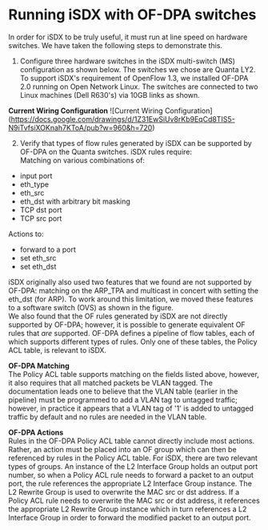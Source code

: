 # Running iSDX with OF-DPA switches

In order for iSDX to be truly useful, it must run at line speed on hardware switches.  We
have taken the following steps to demonstrate this.

1. Configure three hardware switches in the iSDX multi-switch (MS) configuration as shown
below. The switches we chose are Quanta LY2.  To support iSDX's requirement of OpenFlow
1.3, we installed OF-DPA 2.0 running on Open Network Linux.  The switches are connected to
two Linux machines (Dell R630's) via 10GB links as shown.  

 **Current Wiring Configuration**
![Current Wiring Configuration]
(https://docs.google.com/drawings/d/1Z31EwSiUv8rKb9EqCd8TIS5-N9iTvfsiXOKnah7KToA/pub?w=960&h=720)  
 
2. Verify that types of flow rules generated by iSDX can be supported by OF-DPA on the
Quanta switches.  iSDX rules require:  
Matching on various combinations of:
 * input port
 * eth_type
 * eth_src
 * eth_dst with arbitrary bit masking
 * TCP dst port
 * TCP src port  

 Actions to:
 * forward to a port
 * set eth_src
 * set eth_dst  

 iSDX originally also used two features that we found are not supported by OF-DPA:
 matching on the ARP_TPA and multicast in concert with setting the eth_dst (for ARP).  To
 work around this limitation, we moved these features to a software switch (OVS) as shown
 in the figure.  
 We also found that the OF rules generated by iSDX are not directly supported by OF-DPA;
 however, it is possible to generate equivalent OF rules that *are* supported.  OF-DPA
 defines a pipeline of flow tables, each of which supports different types of rules.  Only
 one of these tables, the Policy ACL table, is relevant to iSDX.  

 **OF-DPA Matching**  
 The Policy ACL table supports
 matching on the fields listed above, however, it also requires that all matched packets
 be VLAN tagged.  The documentation leads one to believe that the VLAN table (earlier in
 the pipeline) must be programmed to add a VLAN tag to untagged traffic; however, in
 practice it appears that a VLAN tag of '1' is added to untagged traffic by default and no
 rules are needed in the VLAN table.  

 **OF-DPA Actions**  
 Rules in the OF-DPA Policy ACL table cannot directly include most actions.  Rather, an
 action must be placed into an OF group which can then be referenced by rules in the
 Policy ACL table.  For iSDX, there are two relevant types of groups.  An instance of the
 L2 Interface Group holds an output port number, so when a Policy ACL rule needs to
 forward a packet to an output port, the rule references the appropriate L2 Interface
 Group instance.  The L2 Rewrite Group is used to overwrite the MAC src or dst address.
 If a Policy ACL rule needs to overwrite the MAC src or dst address, it references the
 appropriate L2 Rewrite Group instance which in turn references a L2 Interface Group in
 order to forward the modified packet to an output port.
